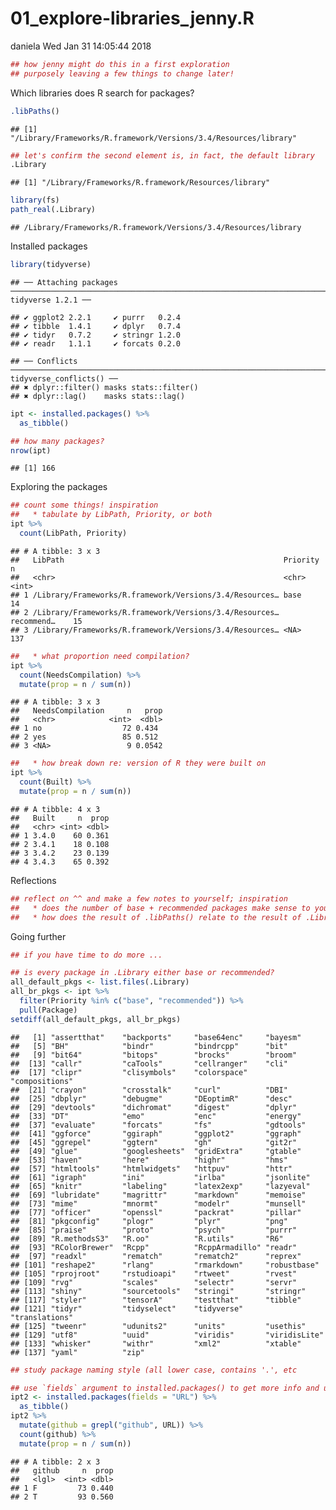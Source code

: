 01\_explore-libraries\_jenny.R
================
daniela
Wed Jan 31 14:05:44 2018

``` r
## how jenny might do this in a first exploration
## purposely leaving a few things to change later!
```

Which libraries does R search for packages?

``` r
.libPaths()
```

    ## [1] "/Library/Frameworks/R.framework/Versions/3.4/Resources/library"

``` r
## let's confirm the second element is, in fact, the default library
.Library
```

    ## [1] "/Library/Frameworks/R.framework/Resources/library"

``` r
library(fs)
path_real(.Library)   
```

    ## /Library/Frameworks/R.framework/Versions/3.4/Resources/library

Installed packages

``` r
library(tidyverse)
```

    ## ── Attaching packages ───────────────────────────────────────────────────────────────────────────────────────────────────────────────────────── tidyverse 1.2.1 ──

    ## ✔ ggplot2 2.2.1     ✔ purrr   0.2.4
    ## ✔ tibble  1.4.1     ✔ dplyr   0.7.4
    ## ✔ tidyr   0.7.2     ✔ stringr 1.2.0
    ## ✔ readr   1.1.1     ✔ forcats 0.2.0

    ## ── Conflicts ──────────────────────────────────────────────────────────────────────────────────────────────────────────────────────────── tidyverse_conflicts() ──
    ## ✖ dplyr::filter() masks stats::filter()
    ## ✖ dplyr::lag()    masks stats::lag()

``` r
ipt <- installed.packages() %>%
  as_tibble()

## how many packages?
nrow(ipt)
```

    ## [1] 166

Exploring the packages

``` r
## count some things! inspiration
##   * tabulate by LibPath, Priority, or both
ipt %>%
  count(LibPath, Priority)
```

    ## # A tibble: 3 x 3
    ##   LibPath                                                 Priority       n
    ##   <chr>                                                   <chr>      <int>
    ## 1 /Library/Frameworks/R.framework/Versions/3.4/Resources… base          14
    ## 2 /Library/Frameworks/R.framework/Versions/3.4/Resources… recommend…    15
    ## 3 /Library/Frameworks/R.framework/Versions/3.4/Resources… <NA>         137

``` r
##   * what proportion need compilation?
ipt %>%
  count(NeedsCompilation) %>%
  mutate(prop = n / sum(n))
```

    ## # A tibble: 3 x 3
    ##   NeedsCompilation     n   prop
    ##   <chr>            <int>  <dbl>
    ## 1 no                  72 0.434 
    ## 2 yes                 85 0.512 
    ## 3 <NA>                 9 0.0542

``` r
##   * how break down re: version of R they were built on
ipt %>%
  count(Built) %>%
  mutate(prop = n / sum(n))
```

    ## # A tibble: 4 x 3
    ##   Built     n  prop
    ##   <chr> <int> <dbl>
    ## 1 3.4.0    60 0.361
    ## 2 3.4.1    18 0.108
    ## 3 3.4.2    23 0.139
    ## 4 3.4.3    65 0.392

Reflections

``` r
## reflect on ^^ and make a few notes to yourself; inspiration
##   * does the number of base + recommended packages make sense to you?
##   * how does the result of .libPaths() relate to the result of .Library?
```

Going further

``` r
## if you have time to do more ...

## is every package in .Library either base or recommended?
all_default_pkgs <- list.files(.Library)
all_br_pkgs <- ipt %>%
  filter(Priority %in% c("base", "recommended")) %>%
  pull(Package)
setdiff(all_default_pkgs, all_br_pkgs)
```

    ##   [1] "assertthat"    "backports"     "base64enc"     "bayesm"       
    ##   [5] "BH"            "bindr"         "bindrcpp"      "bit"          
    ##   [9] "bit64"         "bitops"        "brocks"        "broom"        
    ##  [13] "callr"         "caTools"       "cellranger"    "cli"          
    ##  [17] "clipr"         "clisymbols"    "colorspace"    "compositions" 
    ##  [21] "crayon"        "crosstalk"     "curl"          "DBI"          
    ##  [25] "dbplyr"        "debugme"       "DEoptimR"      "desc"         
    ##  [29] "devtools"      "dichromat"     "digest"        "dplyr"        
    ##  [33] "DT"            "emo"           "enc"           "energy"       
    ##  [37] "evaluate"      "forcats"       "fs"            "gdtools"      
    ##  [41] "ggforce"       "ggiraph"       "ggplot2"       "ggraph"       
    ##  [45] "ggrepel"       "ggtern"        "gh"            "git2r"        
    ##  [49] "glue"          "googlesheets"  "gridExtra"     "gtable"       
    ##  [53] "haven"         "here"          "highr"         "hms"          
    ##  [57] "htmltools"     "htmlwidgets"   "httpuv"        "httr"         
    ##  [61] "igraph"        "ini"           "irlba"         "jsonlite"     
    ##  [65] "knitr"         "labeling"      "latex2exp"     "lazyeval"     
    ##  [69] "lubridate"     "magrittr"      "markdown"      "memoise"      
    ##  [73] "mime"          "mnormt"        "modelr"        "munsell"      
    ##  [77] "officer"       "openssl"       "packrat"       "pillar"       
    ##  [81] "pkgconfig"     "plogr"         "plyr"          "png"          
    ##  [85] "praise"        "proto"         "psych"         "purrr"        
    ##  [89] "R.methodsS3"   "R.oo"          "R.utils"       "R6"           
    ##  [93] "RColorBrewer"  "Rcpp"          "RcppArmadillo" "readr"        
    ##  [97] "readxl"        "rematch"       "rematch2"      "reprex"       
    ## [101] "reshape2"      "rlang"         "rmarkdown"     "robustbase"   
    ## [105] "rprojroot"     "rstudioapi"    "rtweet"        "rvest"        
    ## [109] "rvg"           "scales"        "selectr"       "servr"        
    ## [113] "shiny"         "sourcetools"   "stringi"       "stringr"      
    ## [117] "styler"        "tensorA"       "testthat"      "tibble"       
    ## [121] "tidyr"         "tidyselect"    "tidyverse"     "translations" 
    ## [125] "tweenr"        "udunits2"      "units"         "usethis"      
    ## [129] "utf8"          "uuid"          "viridis"       "viridisLite"  
    ## [133] "whisker"       "withr"         "xml2"          "xtable"       
    ## [137] "yaml"          "zip"

``` r
## study package naming style (all lower case, contains '.', etc

## use `fields` argument to installed.packages() to get more info and use it!
ipt2 <- installed.packages(fields = "URL") %>%
  as_tibble()
ipt2 %>%
  mutate(github = grepl("github", URL)) %>%
  count(github) %>%
  mutate(prop = n / sum(n))
```

    ## # A tibble: 2 x 3
    ##   github     n  prop
    ##   <lgl>  <int> <dbl>
    ## 1 F         73 0.440
    ## 2 T         93 0.560
